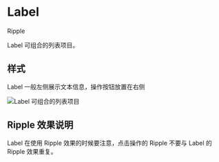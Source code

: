 # Label

<span class="tag ripple">Ripple</span>

Label 可组合的列表项目。

## 样式

<div class="imgblock">
  <div class="sm">
    <p>Label 一般左侧展示文本信息，操作按钮放置在右侧</p>
  </div>
  <div class="sm">
    <img class="img" src="https://ws1.sinaimg.cn/large/006oPFLAly1frz9fsfs2tj30m6040t8p.jpg" alt="Label 可组合的列表项目"/>
  </div>
</div>

## Ripple 效果说明

Label 在使用 Ripple 效果的时候要注意，点击操作的 Ripple 不要与 Label 的 Ripple 效果重复。